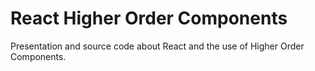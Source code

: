 # React Higher Order Components

Presentation and source code about React and the use of Higher Order Components.

